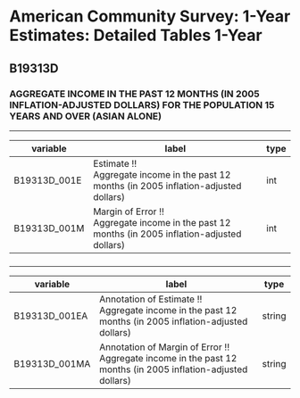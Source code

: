 # American Community Survey: 1-Year Estimates: Detailed Tables 1-Year

## B19313D

### AGGREGATE INCOME IN THE PAST 12 MONTHS (IN 2005 INFLATION-ADJUSTED DOLLARS) FOR THE POPULATION 15 YEARS AND OVER (ASIAN ALONE)

___

| variable | label | type |
| ----- | ----- | ----- |
| B19313D_001E | Estimate !!<br>Aggregate income in the past 12 months (in 2005 inflation-adjusted dollars) | int |
| B19313D_001M | Margin of Error !!<br>Aggregate income in the past 12 months (in 2005 inflation-adjusted dollars) | int |
### 

___

| variable | label | type |
| ----- | ----- | ----- |
| B19313D_001EA | Annotation of Estimate !!<br>Aggregate income in the past 12 months (in 2005 inflation-adjusted dollars) | string |
| B19313D_001MA | Annotation of Margin of Error !!<br>Aggregate income in the past 12 months (in 2005 inflation-adjusted dollars) | string |

